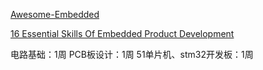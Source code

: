 
[Awesome-Embedded](https://github.com/nhivp/Awesome-Embedded)

[16 Essential Skills Of Embedded Product Development](https://swedishembedded.com/product/skills)

电路基础：1周
PCB板设计：1周
51单片机、stm32开发板：1周

